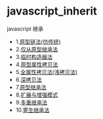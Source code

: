 # javascript_inherit
javascript 继承
* 1.[原型链法(仿传统)](https://github.com/txl910514/javascript_inherit/blob/master/1%E5%8E%9F%E5%9E%8B%E9%93%BE%E6%B3%95(%E4%BB%BF%E4%BC%A0%E7%BB%9F)/index.md)
* 2.[仅从原型继承法](https://github.com/txl910514/javascript_inherit/blob/master/2%E4%BB%85%E4%BB%8E%E5%8E%9F%E5%9E%8B%E7%BB%A7%E6%89%BF%E6%B3%95/index.md)
* 3.[临时构造器法](https://github.com/txl910514/javascript_inherit/blob/master/3%E4%B8%B4%E6%97%B6%E6%9E%84%E9%80%A0%E5%99%A8%E6%B3%95/index.md)
* 4.[原型属性拷贝法](https://github.com/txl910514/javascript_inherit/blob/master/3%E4%B8%B4%E6%97%B6%E6%9E%84%E9%80%A0%E5%99%A8%E6%B3%95/index.md)
* 5.[全属性拷贝法(浅拷贝法)](https://github.com/txl910514/javascript_inherit/blob/master/5%E5%85%A8%E5%B1%9E%E6%80%A7%E6%8B%B7%E8%B4%9D%E6%B3%95(%E6%B5%85%E6%8B%B7%E8%B4%9D%E6%B3%95)/index.md)
* 6.[深拷贝法](https://github.com/txl910514/javascript_inherit/blob/master/6%E6%B7%B1%E6%8B%B7%E8%B4%9D%E6%B3%95/index.md)
* 7.[原型继承法](https://github.com/txl910514/javascript_inherit/blob/master/7%E5%8E%9F%E5%9E%8B%E7%BB%A7%E6%89%BF%E6%B3%95/index.md)
* 8.[扩展与增强模式](https://github.com/txl910514/javascript_inherit/blob/master/8%E6%89%A9%E5%B1%95%E4%B8%8E%E5%A2%9E%E5%BC%BA%E6%A8%A1%E5%BC%8F/index.md)
* 9.[多重继承法](https://github.com/txl910514/javascript_inherit/blob/master/9%E5%A4%9A%E9%87%8D%E7%BB%A7%E6%89%BF%E6%B3%95/index.md)
* 10.[寄生继承法](https://github.com/txl910514/javascript_inherit/blob/master/9%E5%A4%9A%E9%87%8D%E7%BB%A7%E6%89%BF%E6%B3%95/index.md)